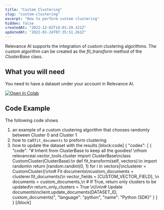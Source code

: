 ```yaml
---
title: "Custom Clustering"
slug: "custom-clustering"
excerpt: "How to perform custom clustering"
hidden: false
createdAt: "2021-12-02T14:01:29.321Z"
updatedAt: "2022-01-24T07:35:51.261Z"
---
```

Relevance AI supports the integration of custom clustering algorithms. The custom algorithm can be created as the *fit_transform* method of the *ClusterBase* class.

## What you will need
You need to have a dataset under your account in Relevance AI.

[![Open In Colab](https://colab.research.google.com/assets/colab-badge.svg)](https://colab.research.google.com/drive/18pnwrOhoCZP_hyikPoSU9fiaTUsd7_pA?usp=sharing)

## Code Example
The following code shows
1. an example of a custom clustering algorithm that chooses randomly between Cluster 0 and Cluster 1
2. how to call`fit_documents` to preform clustering
3. how to update the dataset with the results
[block:code]
{
  "codes": [
    {
      "code": "# Inherit from ClusterBase to keep all the goodies! \nfrom relevanceai.vector_tools.cluster import ClusterBase\nclass CustomCluster(ClusterBase):\n    def fit_transform(self, vectors):\n        import random\n        return [random.randint(0, 1) for i in vectors]\nclusterer = CustomCluster()\n\n# Fit documents\ncustom_documents = clusterer.fit_documents(\n  vector_fields = [CUSTOM_VECTOR_FIELD], \n  documents = custom_documents,\n  # If True, return only clusters to be updated\n  return_only_clusters = True \n)\n\n# Update documents\nclient.update_documents(DATASET_ID, custom_documents)",
      "language": "python",
      "name": "Python (SDK)"
    }
  ]
}
[/block]